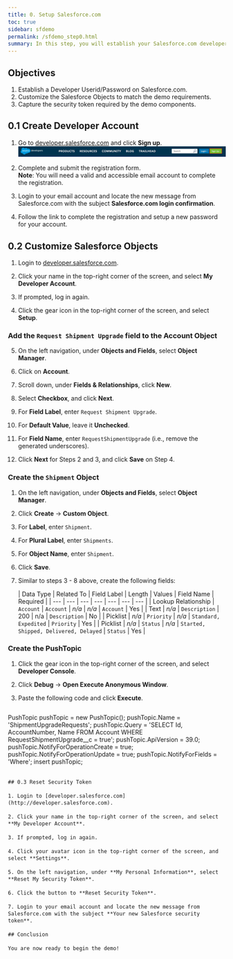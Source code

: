 ```yaml
---
title: 0. Setup Salesforce.com
toc: true
sidebar: sfdemo
permalink: /sfdemo_step0.html
summary: In this step, you will establish your Salesforce.com developer account and create the custom fields and objects required by the demo.
---
```


## Objectives
1. Establish a Developer Userid/Password on Salesforce.com.
2. Customize the Salesforce Objects to match the demo requirements.
3. Capture the security token required by the demo components.

## 0.1 Create Developer Account

1. Go to [developer.salesforce.com](http://developer.salesforce.com) and click **Sign up**. ![Sign up](/images/sfdemo_step0_signup.png)

2. Complete and submit the registration form.  
   **Note**: You will need a valid and accessible email account to complete the registration.

3. Login to your email account and locate the new message from Salesforce.com with the subject **Salesforce.com login confirmation**.

4. Follow the link to complete the registration and setup a new password for your account.

## 0.2 Customize Salesforce Objects

1. Login to [developer.salesforce.com](http://developer.salesforce.com).

2. Click your name in the top-right corner of the screen, and select **My Developer Account**.

3. If prompted, log in again.

4. Click the gear icon in the top-right corner of the screen, and select **Setup**.

### Add the `Request Shipment Upgrade` field to the Account Object

5. On the left navigation, under **Objects and Fields**, select **Object Manager**.

6. Click on **Account**.

7. Scroll down, under **Fields & Relationships**, click **New**.

8. Select **Checkbox**, and click **Next**.

9. For **Field Label**, enter `Request Shipment Upgrade`.

10. For **Default Value**, leave it **Unchecked**.

11. For **Field Name**, enter `RequestShipmentUpgrade` (i.e., remove the generated underscores).

12. Click **Next** for Steps 2 and 3, and click **Save** on Step 4.

### Create the `Shipment` Object

1. On the left navigation, under **Objects and Fields**, select **Object Manager**.

2. Click **Create** -> **Custom Object**.

3. For **Label**, enter `Shipment`.

4. For **Plural Label**, enter `Shipments`.

5. For **Object Name**, enter `Shipment`.

6. Click **Save**. 

7. Similar to steps 3 - 8 above, create the following fields:

   | Data Type | Related To | Field Label | Length | Values | Field Name | Required |
| --- | --- | --- | --- | --- | --- | --- |
| Lookup Relationship | `Account` | `Account` | _n/a_ | _n/a_ | `Account` | Yes |
| Text | _n/a_ | `Description` | 200 | n/a | `Description` | No |
| Picklist | _n/a_ | `Priority` | _n/a_ | `Standard, Expedited` | `Priority` | Yes |
| Picklist | _n/a_ | `Status` | _n/a_ | `Started, Shipped, Delivered, Delayed` | `Status` | Yes |

### Create the PushTopic

1. Click the gear icon in the top-right corner of the screen, and select **Developer Console**.

2. Click **Debug** -> **Open Execute Anonymous Window**.

3. Paste the following code and click **Execute**.

   ```
PushTopic pushTopic = new PushTopic();
pushTopic.Name = 'ShipmentUpgradeRequests';
pushTopic.Query = 'SELECT Id, AccountNumber, Name FROM Account WHERE RequestShipmentUpgrade__c = true';
pushTopic.ApiVersion = 39.0;
pushTopic.NotifyForOperationCreate = true;
pushTopic.NotifyForOperationUpdate = true;
pushTopic.NotifyForFields = 'Where';
insert pushTopic;
```

## 0.3 Reset Security Token

1. Login to [developer.salesforce.com](http://developer.salesforce.com).

2. Click your name in the top-right corner of the screen, and select **My Developer Account**.

3. If prompted, log in again.

4. Click your avatar icon in the top-right corner of the screen, and select **Settings**.

5. On the left navigation, under **My Personal Information**, select **Reset My Security Token**.

6. Click the button to **Reset Security Token**.

7. Login to your email account and locate the new message from Salesforce.com with the subject **Your new Salesforce security token**.

## Conclusion

You are now ready to begin the demo!